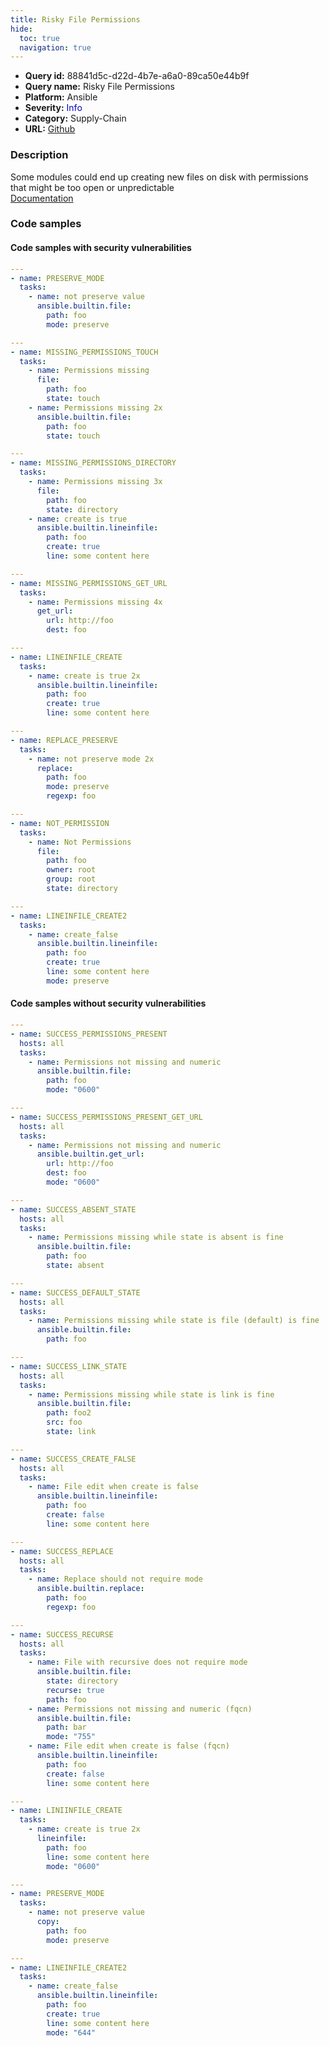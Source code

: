 ```yaml
---
title: Risky File Permissions
hide:
  toc: true
  navigation: true
---
```


<style>
  .highlight .hll {
    background-color: #ff171742;
  }
  .md-content {
    max-width: 1100px;
    margin: 0 auto;
  }
</style>

-   **Query id:** 88841d5c-d22d-4b7e-a6a0-89ca50e44b9f
-   **Query name:** Risky File Permissions
-   **Platform:** Ansible
-   **Severity:** <span style="color:#00C">Info</span>
-   **Category:** Supply-Chain
-   **URL:** [Github](https://github.com/Checkmarx/kics/tree/master/assets/queries/ansible/general/risky_file_permissions)

### Description
Some modules could end up creating new files on disk with permissions that might be too open or unpredictable<br>
[Documentation](https://ansible.readthedocs.io/projects/lint/rules/risky-file-permissions/)

### Code samples
#### Code samples with security vulnerabilities
```yaml title="Postitive test num. 1 - yaml file" hl_lines="64 5 38 74 13 46 17 55 25 29"
---
- name: PRESERVE_MODE
  tasks:
    - name: not preserve value
      ansible.builtin.file:
        path: foo
        mode: preserve

---
- name: MISSING_PERMISSIONS_TOUCH
  tasks:
    - name: Permissions missing
      file:
        path: foo
        state: touch
    - name: Permissions missing 2x
      ansible.builtin.file:
        path: foo
        state: touch

---
- name: MISSING_PERMISSIONS_DIRECTORY
  tasks:
    - name: Permissions missing 3x
      file:
        path: foo
        state: directory
    - name: create is true
      ansible.builtin.lineinfile:
        path: foo
        create: true
        line: some content here

---
- name: MISSING_PERMISSIONS_GET_URL
  tasks:
    - name: Permissions missing 4x
      get_url:
        url: http://foo
        dest: foo

---
- name: LINEINFILE_CREATE
  tasks:
    - name: create is true 2x
      ansible.builtin.lineinfile:
        path: foo
        create: true
        line: some content here

---
- name: REPLACE_PRESERVE
  tasks:
    - name: not preserve mode 2x
      replace:
        path: foo
        mode: preserve
        regexp: foo

---
- name: NOT_PERMISSION
  tasks:
    - name: Not Permissions
      file:
        path: foo
        owner: root
        group: root
        state: directory

---
- name: LINEINFILE_CREATE2
  tasks:
    - name: create_false
      ansible.builtin.lineinfile:
        path: foo
        create: true
        line: some content here
        mode: preserve
```


#### Code samples without security vulnerabilities
```yaml title="Negative test num. 1 - yaml file"
---
- name: SUCCESS_PERMISSIONS_PRESENT
  hosts: all
  tasks:
    - name: Permissions not missing and numeric
      ansible.builtin.file:
        path: foo
        mode: "0600"

---
- name: SUCCESS_PERMISSIONS_PRESENT_GET_URL
  hosts: all
  tasks:
    - name: Permissions not missing and numeric
      ansible.builtin.get_url:
        url: http://foo
        dest: foo
        mode: "0600"

---
- name: SUCCESS_ABSENT_STATE
  hosts: all
  tasks:
    - name: Permissions missing while state is absent is fine
      ansible.builtin.file:
        path: foo
        state: absent

---
- name: SUCCESS_DEFAULT_STATE
  hosts: all
  tasks:
    - name: Permissions missing while state is file (default) is fine
      ansible.builtin.file:
        path: foo

---
- name: SUCCESS_LINK_STATE
  hosts: all
  tasks:
    - name: Permissions missing while state is link is fine
      ansible.builtin.file:
        path: foo2
        src: foo
        state: link

---
- name: SUCCESS_CREATE_FALSE
  hosts: all
  tasks:
    - name: File edit when create is false
      ansible.builtin.lineinfile:
        path: foo
        create: false
        line: some content here

---
- name: SUCCESS_REPLACE
  hosts: all
  tasks:
    - name: Replace should not require mode
      ansible.builtin.replace:
        path: foo
        regexp: foo

---
- name: SUCCESS_RECURSE
  hosts: all
  tasks:
    - name: File with recursive does not require mode
      ansible.builtin.file:
        state: directory
        recurse: true
        path: foo
    - name: Permissions not missing and numeric (fqcn)
      ansible.builtin.file:
        path: bar
        mode: "755"
    - name: File edit when create is false (fqcn)
      ansible.builtin.lineinfile:
        path: foo
        create: false
        line: some content here

---
- name: LINIINFILE_CREATE
  tasks: 
    - name: create is true 2x
      lineinfile:
        path: foo
        line: some content here
        mode: "0600"

---
- name: PRESERVE_MODE
  tasks:
    - name: not preserve value
      copy:
        path: foo
        mode: preserve

---
- name: LINEINFILE_CREATE2
  tasks:
    - name: create_false
      ansible.builtin.lineinfile:
        path: foo
        create: true
        line: some content here
        mode: "644"

```

